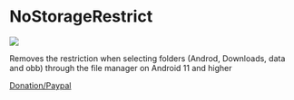 # NoStorageRestrict

![](https://i.imgur.com/Z7VH0Li.jpg)

Removes the restriction when selecting folders (Androd, Downloads, data and obb) through the file manager on Android 11 and higher


[Donation/Paypal](https://www.paypal.com/donate/?hosted_button_id=BJAJW4755BXFY)

